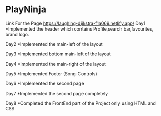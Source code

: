 # PlayNinja
Link For the Page
https://laughing-dijkstra-f1a069.netlify.app/
Day1
  *Implemented the header which contains Profile,search bar,favourites, brand logo.
  
Day2
  *Implemented the main-left of the layout
  
Day3
  *Implemented bottom main-left of the layout
  
Day4
  *Implemented the main-right of the layout
  
Day5
  *Implemented Footer (Song-Controls)
  
Day6
  *Implemented the second page

Day7
  *Implemented the second page completely
  
Day8
  *Completed the FrontEnd part of the Project only using HTML and CSS
  
